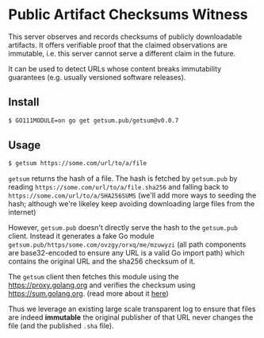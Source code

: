 # Public Artifact Checksums Witness

This server observes and records checksums of publicly downloadable artifacts.
It offers verifiable proof that the claimed observations are immutable, i.e. this server cannot serve a different claim in the future.

It can be used to detect URLs whose content breaks immutability guarantees (e.g. usually versioned software releases).

## Install

```bash
$ GO111MODULE=on go get getsum.pub/getsum@v0.0.7
```

## Usage

```bash
$ getsum https://some.com/url/to/a/file
```

`getsum` returns the hash of a file. The hash is fetched by `getsum.pub` by reading `https://some.com/url/to/a/file.sha256` and falling back to `https://some.com/url/to/a/SHA256SUMS` (we'll add more ways to seeding the hash; although we're likeley keep avoiding downloading large files from the internet)

However, `getsum.pub` doesn't directly serve the hash to the `getsum.pub` client.
Instead it generates a fake Go module `getsum.pub/https/some.com/ovzgy/orxq/me/mzuwyzi` (all path components are base32-encoded to ensure any URL is a valid Go import path)
which contains the original URL and the sha256 checksum of it.

The `getsum` client then fetches this module using the https://proxy.golang.org and verifies the checksum using https://sum.golang.org. (read more about it [here](https://go.googlesource.com/proposal/+/master/design/25530-sumdb.md))

Thus we leverage an existing large scale transparent log to ensure that files are indeed **immutable** the original publisher of that URL never changes the file (and the published `.sha` file).

